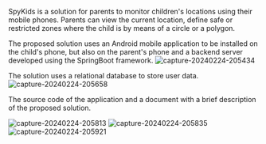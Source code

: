 SpyKids is a solution for parents to monitor children's locations using their mobile phones. Parents can view the current location, define safe or restricted zones where the child is by means of a circle or a polygon. 

The proposed solution uses an Android mobile application to be installed on the child's phone, but also on the parent's phone and a backend server developed using the SpringBoot framework.
![capture-20240224-205434](https://github.com/lungu-stefania-paraschiva/SpyKids/assets/102326882/03b5bed8-9995-44ac-8446-57e1deb2626a)

The solution uses a relational database to store user data.
![capture-20240224-205658](https://github.com/lungu-stefania-paraschiva/SpyKids/assets/102326882/c812c06e-ff46-4bd4-9bb6-7a552e2e0539)


The source code of the application and a document with a brief description of the proposed solution.

![capture-20240224-205813](https://github.com/lungu-stefania-paraschiva/SpyKids/assets/102326882/7b2b8b23-74cb-452e-87b2-00cdfbd019fe)
![capture-20240224-205835](https://github.com/lungu-stefania-paraschiva/SpyKids/assets/102326882/2b2239b5-8d96-4ce0-8c0d-25cf7e5402b1)
![capture-20240224-205921](https://github.com/lungu-stefania-paraschiva/SpyKids/assets/102326882/22fe6156-5edc-46cb-87c6-b273275a4000)
